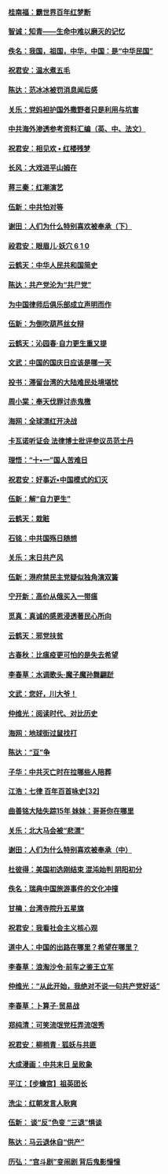 #### [桂南福：霸世界百年红梦断](../pages/nsc993/n10762380.md?t=10060331) 

#### [智诚：知青——生命中难以磨灭的记忆](../pages/nsc993/n10762372.md?t=10060331) 

#### [佚名：我国，祖国，中华，中国：是“中华民国”](../pages/nsc993/n10762366.md?t=10060331) 

#### [祝君安：温水煮五毛](../pages/nsc993/n10762362.md?t=10060331) 

#### [陈达：范冰冰被罚消息闻后感](../pages/nsc993/n10760142.md?t=10060331) 

#### [关乐：党妈袒护国外撒野者只是利用与坑害](../pages/nsc993/n10760019.md?t=10060331) 

#### [中共海外渗透参考资料汇编（英、中、法文）](../pages/nsc993/n10756055.md?t=10060331) 

#### [祝君安：相见欢  •  红楼残梦](../pages/nsc993/n10757542.md?t=10060331) 

#### [长风：大戏进平山姆在](../pages/nsc993/n10757155.md?t=10060331) 

#### [蒋三秦：红潮演艺](../pages/nsc993/n10756736.md?t=10060331) 

#### [伍新：中共怕对等](../pages/nsc993/n10754812.md?t=10060331) 

#### [谢田：人们为什么特别喜欢被奉承（下）](../pages/nsc993/n10755072.md?t=10060331) 

#### [祋君安：眼眉儿‧妖穴 6 1 0](../pages/nsc993/n10754802.md?t=10060331) 

#### [云鹤天：中华人民共和国简史](../pages/nsc993/n10753546.md?t=10060331) 

#### [陈达：共产党沦为“共尸党”](../pages/nsc993/n10753506.md?t=10060331) 

#### [为中国律师后俱乐部成立声明而作](../pages/nsc993/n10753359.md?t=10060331) 

#### [伍新：为倒吹葫芦丝女辩](../pages/nsc993/n10753300.md?t=10060331) 

#### [云鹤天：沁园春‧自力更生重又提](../pages/nsc993/n10752681.md?t=10060331) 

#### [文武：中国的国庆日应该是哪一天](../pages/nsc993/n10752564.md?t=10060331) 

#### [投书：滞留台湾的大陆难民处境堪忧](../pages/nsc993/n10751122.md?t=10060331) 

#### [周小棠：奉天伐罪讨赤鬼檄](../pages/nsc993/n10749279.md?t=10060331) 

#### [海网：全球漂红开决战](../pages/nsc993/n10747774.md?t=10060331) 

#### [卡瓦诺听证会 法律博士批评参议员范士丹](../pages/nsc993/n10748504.md?t=10060331) 

#### [理悟：“十•一”国人苦难日](../pages/nsc993/n10747763.md?t=10060331) 

#### [祝君安：好事近•中国模式的幻灭](../pages/nsc993/n10747755.md?t=10060331) 

#### [伍新：解“自力更生”](../pages/nsc993/n10747744.md?t=10060331) 

#### [云鹤天：栽赃](../pages/nsc993/n10747735.md?t=10060331) 

#### [石铭：中共国殇日随想](../pages/nsc993/n10747202.md?t=10060331) 

#### [关乐：末日共产风](../pages/nsc993/n10745398.md?t=10060331) 

#### [伍新：港府禁民主党疑似独角演双簧](../pages/nsc993/n10745393.md?t=10060331) 

#### [宁开新：高价从俄买入一带瘟](../pages/nsc993/n10745381.md?t=10060331) 

#### [觅真：真诚的感恩浸透著民心所向](../pages/nsc993/n10746220.md?t=10060331) 

#### [云鹤天：邪党扶贫](../pages/nsc993/n10745370.md?t=10060331) 

#### [古春秋：比瘟疫更可怕的是失去希望](../pages/nsc993/n10745352.md?t=10060331) 

#### [李春草：水调歌头‧魔子魔孙舞翩跹](../pages/nsc993/n10744963.md?t=10060331) 

#### [文武：您好，川大爷！](../pages/nsc993/n10739572.md?t=10060331) 

#### [仲维光：阅读时代、对比历史](../pages/nsc993/n10744494.md?t=10060331) 

#### [海网：地球街过鼠找打](../pages/nsc993/n10741404.md?t=10060331) 

#### [陈达：“豆”争](../pages/nsc993/n10741375.md?t=10060331) 

#### [子华：中共灭亡时在拉哪些人陪葬](../pages/nsc993/n10741320.md?t=10060331) 

#### [江浩：七律 百年百首咏史[32]](../pages/nsc993/n10741179.md?t=10060331) 

#### [曲善铭大陆失踪15年 妹妹：哥哥你在哪里](../pages/nsc993/n10738770.md?t=10060331) 

#### [关乐：北大马会被“悲漂”](../pages/nsc993/n10739482.md?t=10060331) 

#### [谢田：人们为什么特别喜欢被奉承（中）](../pages/nsc993/n10736705.md?t=10060331) 

#### [杜彼得：美国初选刚结束 混沌始判 阴阳初分](../pages/nsc993/n10734882.md?t=10060331) 

#### [佚名：瑞典中国旅游事件的文化冲撞](../pages/nsc993/n10731914.md?t=10060331) 

#### [甘楠：台湾寺院升五星旗](../pages/nsc993/n10731868.md?t=10060331) 

#### [祝君安：我看社会主义核心观](../pages/nsc993/n10731861.md?t=10060331) 

#### [道中人：中国的出路在哪里？希望在哪里？](../pages/nsc993/n10730399.md?t=10060331) 

#### [李春草：浪淘沙令‧前车之鉴王立军](../pages/nsc993/n10730200.md?t=10060331) 

#### [仲维光：“从此开始，我绝对不说一句共产党好话”](../pages/nsc993/n10722208.md?t=10060331) 

#### [李春草：卜算子·贸易战](../pages/nsc993/n10726893.md?t=10060331) 

#### [郑纯清：可笑流氓党枉弄流氓秀](../pages/nsc993/n10726849.md?t=10060331) 

#### [祝君安：柳梢青 · 狐妖与共匪](../pages/nsc993/n10726825.md?t=10060331) 

#### [大成漫画：中共末日 呈败象](../pages/nsc993/n10726516.md?t=10060331) 

#### [平江：【步蟾宫】祖英团长](../pages/nsc993/n10724876.md?t=10060331) 

#### [洗尘：红朝发言人耿爽](../pages/nsc993/n10724862.md?t=10060331) 

#### [伍新： 谈“反”色变 “三退”惧谈](../pages/nsc993/n10724842.md?t=10060331) 

#### [陈达：马云退休自“供产”](../pages/nsc993/n10723027.md?t=10060331) 

#### [历弘：“宫斗剧”变闹剧 背后鬼影憧憧](../pages/nsc993/n10723020.md?t=10060331) 

